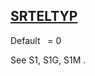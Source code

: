 ## [SRTELTYP](https://nexus.hexagon.com/documentationcenter/bundle/MSC_Nastran_2022.4/page/Nastran_Combined_Book/qrg/parameters/TOC.SRTELTYP.xhtml)

Default    = 0

See  S1, S1G, S1M .

